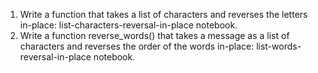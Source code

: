 1. Write a function that takes a list of characters and reverses the letters in-place: list-characters-reversal-in-place notebook.
2. Write a function reverse_words() that takes a message as a list of characters and reverses the order of the words in-place: list-words-reversal-in-place notebook.
